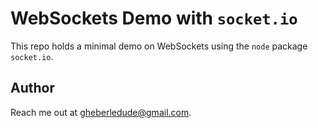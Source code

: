 # WebSockets Demo with `socket.io`

This repo holds a minimal demo on WebSockets using the `node` package `socket.io`.

## Author

Reach me out at [gheberledude@gmail.com](mailto:gheberledude@gmail.com).
